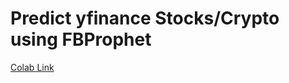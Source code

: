 # Predict yfinance Stocks/Crypto using FBProphet

<a href="https://colab.research.google.com/drive/1RHehId2PHGziWJBHJ0zS0adi9GTQCYHv?usp=sharing" target="_blank">Colab Link</a>
